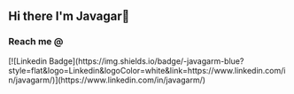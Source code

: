 
<h2 align="left">Hi there I'm Javagar👋</h2>
<h3>Reach me @ </h3>
 [![Linkedin Badge](https://img.shields.io/badge/-javagarm-blue?style=flat&logo=Linkedin&logoColor=white&link=https://www.linkedin.com/in/javagarm/)](https://www.linkedin.com/in/javagarm/)

<!--
**javagarm/JavagarM** is a ✨ _special_ ✨ repository because its `README.md` (this file) appears on your GitHub profile.

Here are some ideas to get you started:

- 🔭 I’m currently working on ...
- 🌱 I’m currently learning ...
- 👯 I’m looking to collaborate on ...
- 🤔 I’m looking for help with ...
- 💬 Ask me about ...
- 📫 How to reach me: ...
- 😄 Pronouns: ...
- ⚡ Fun fact: ...
-->
